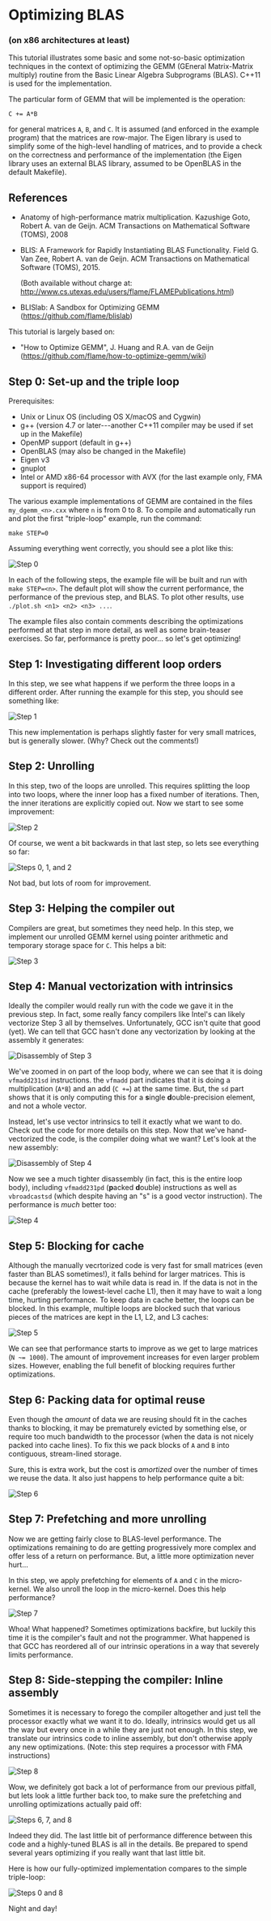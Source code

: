 # Optimizing BLAS

### (on x86 architectures at least)

This tutorial illustrates some basic and some not-so-basic optimization techniques in the context of optimizing the GEMM (GEneral Matrix-Matrix multiply) routine from the Basic Linear Algebra Subprograms (BLAS). C++11 is used for the implementation.

The particular form of GEMM that will be implemented is the operation:

`C += A*B`

for general matrices `A`, `B`, and `C`. It is assumed (and enforced in the example program) that the matrices are row-major. The Eigen library is used to simplify some of the high-level handling of matrices, and to provide a check on the correctness and performance of the implementation (the Eigen library uses an external BLAS library, assumed to be OpenBLAS in the default Makefile).

## References

- Anatomy of high-performance matrix multiplication. Kazushige Goto, Robert A. van de Geijn. ACM Transactions on Mathematical Software (TOMS), 2008

- BLIS: A Framework for Rapidly Instantiating BLAS Functionality. Field G. Van Zee, Robert A. van de Geijn. ACM Transactions on Mathematical Software (TOMS), 2015.

  (Both available without charge at: http://www.cs.utexas.edu/users/flame/FLAMEPublications.html)

- BLISlab: A Sandbox for Optimizing GEMM (https://github.com/flame/blislab)

This tutorial is largely based on:

- "How to Optimize GEMM", J. Huang and R.A. van de Geijn (https://github.com/flame/how-to-optimize-gemm/wiki)

## Step 0: Set-up and the triple loop

Prerequisites:
 - Unix or Linux OS (including OS X/macOS and Cygwin)
 - g++ (version 4.7 or later---another C++11 compiler may be used if set up in the Makefile)
 - OpenMP support (default in g++)
 - OpenBLAS (may also be changed in the Makefile)
 - Eigen v3
 - gnuplot
 - Intel or AMD x86-64 processor with AVX (for the last example only, FMA support is required)

The various example implementations of GEMM are contained in the files `my_dgemm_<n>.cxx` where `n` is from 0 to 8. To compile and automatically run and plot the first "triple-loop" example, run the command:

```
make STEP=0
```

Assuming everything went correctly, you should see a plot like this:

![Step 0](figures/step0.png?raw=true)

In each of the following steps, the example file will be built and run with `make STEP=<n>`. The default plot will show the current performance, the performance of the previous step, and BLAS. To plot other results, use `./plot.sh <n1> <n2> <n3> ...`.

The example files also contain comments describing the optimizations performed at that step in more detail, as well as some brain-teaser exercises. So far, performance is pretty poor... so let's get optimizing!

## Step 1: Investigating different loop orders

In this step, we see what happens if we perform the three loops in a different order. After running the example for this step, you should see something like:

![Step 1](figures/step1.png?raw=true)

This new implementation is perhaps slightly faster for very small matrices, but is generally slower. (Why? Check out the comments!)

## Step 2: Unrolling

In this step, two of the loops are unrolled. This requires splitting the loop into two loops, where the inner loop has a fixed number of iterations. Then, the inner iterations are explicitly copied out. Now we start to see some improvement:

![Step 2](figures/step2.png?raw=true)

Of course, we went a bit backwards in that last step, so lets see everything so far:

![Steps 0, 1, and 2](figures/step012.png?raw=true)

Not bad, but lots of room for improvement.

## Step 3: Helping the compiler out

Compilers are great, but sometimes they need help. In this step, we implement our unrolled GEMM kernel using pointer arithmetic and temporary storage space for `C`. This helps a bit:

![Step 3](figures/step3.png?raw=true)

## Step 4: Manual vectorization with intrinsics

Ideally the compiler would really run with the code we gave it in the previous step. In fact, some really fancy compilers like Intel's can likely vectorize Step 3 all by themselves. Unfortunately, GCC isn't quite that good (yet). We can tell that GCC hasn't done any vectorization by looking at the assembly it generates:

![Disassembly of Step 3](figures/disassembly-novec.png?raw=true)

We've zoomed in on part of the loop body, where we can see that it is doing `vfmadd231sd` instructions. the `vfmadd` part indicates that it is doing a multiplication (`A*B`) and an add (`C +=`) at the same time. But, the `sd` part shows that it is only computing this for a **s**ingle **d**ouble-precision element, and not a whole vector.

Instead, let's use vector intrinsics to tell it exactly what we want to do. Check out the code for more details on this step. Now that we've hand-vectorized the code, is the compiler doing what we want? Let's look at the new assembly:

![Disassembly of Step 4](figures/disassembly-vec.png?raw=true)

Now we see a much tighter disassembly (in fact, this is the entire loop body), including `vfmadd231pd` (**p**acked **d**ouble) instructions as well as `vbroadcastsd` (which despite having an "s" is a good vector instruction). The performance is *much* better too:

![Step 4](figures/step4.png?raw=true)

## Step 5: Blocking for cache

Although the manually vecrtorized code is very fast for small matrices (even faster than BLAS sometimes!), it falls behind for larger matrices. This is because the kernel has to wait while data is read in. If the data is not in the cache (preferably the lowest-level cache L1), then it may have to wait a long time, hurting performance. To keep data in cache better, the loops can be blocked. In this example, multiple loops are blocked such that various pieces of the matrices are kept in the L1, L2, and L3 caches:

![Step 5](figures/step5.png?raw=true)

We can see that performance starts to improve as we get to large matrices (`N ~= 1000`). The amount of improvement increases for even larger problem sizes. However, enabling the full benefit of blocking requires further optimizations.

## Step 6: Packing data for optimal reuse

Even though the *amount* of data we are reusing should fit in the caches thanks to blocking, it may be prematurely evicted by something else, or require too much bandwidth to the processor (when the data is not nicely packed into cache lines). To fix this we pack blocks of `A` and `B` into contiguous, stream-lined storage.

Sure, this is extra work, but the cost is *amortized* over the number of times we reuse the data. It also just happens to help performance quite a bit:

![Step 6](figures/step6.png?raw=true)

## Step 7: Prefetching and more unrolling

Now we are getting fairly close to BLAS-level performance. The optimizations remaining to do are getting progressively more complex and offer less of a return on performance. But, a little more optimization never hurt...

In this step, we apply prefetching for elements of `A` and `C` in the micro-kernel. We also unroll the loop in the micro-kernel. Does this help performance?

![Step 7](figures/step7.png?raw=true)

Whoa! What happened? Sometimes optimizations backfire, but luckily this time it is the compiler's fault and not the programmer. What happened is that GCC has reordered all of our intrinsic operations in a way that severely limits performance.

## Step 8: Side-stepping the compiler: Inline assembly

Sometimes it is necessary to forego the compiler altogether and just tell the processor exactly what we want it to do. Ideally, intrinsics would get us all the way but every once in a while they are just not enough. In this step, we translate our intrinsics code to inline assembly, but don't otherwise apply any new optimizations. (Note: this step requires a processor with FMA instructions)

![Step 8](figures/step8.png?raw=true)

Wow, we definitely got back a lot of performance from our previous pitfall, but lets look a little further back too, to make sure the prefetching and unrolling optimizations actually paid off:

![Steps 6, 7, and 8](figures/step678.png?raw=true)

Indeed they did. The last little bit of performance difference between this code and a highly-tuned BLAS is all in the details. Be prepared to spend several years optimizing if you really want that last little bit.

Here is how our fully-optimized implementation compares to the simple triple-loop:

![Steps 0 and 8](figures/step08.png?raw=true)

Night and day!
